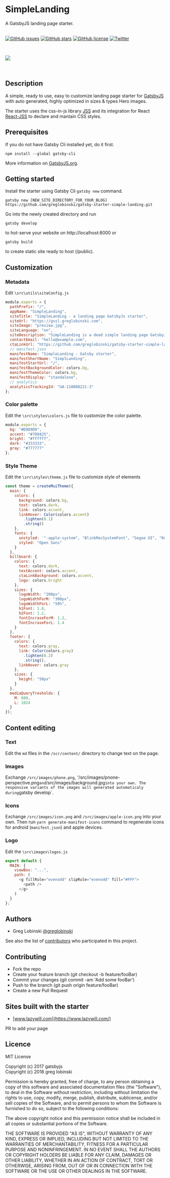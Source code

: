 # SimpleLanding

A GatsbyJS landing page starter. <br /><br />

[![GitHub issues](https://img.shields.io/github/issues/greglobinski/gatsby-starter-simple-landing.svg)](https://github.com/greglobinski/gatsby-starter-simple-landing/issues)
[![GitHub stars](https://img.shields.io/github/stars/greglobinski/gatsby-starter-simple-landing.svg)](https://github.com/greglobinski/gatsby-starter-simple-landing/stargazers)
[![GitHub license](https://img.shields.io/github/license/greglobinski/gatsby-starter-simple-landing.svg)](https://github.com/greglobinski/gatsby-starter-simple-landing/blob/master/LICENSE)
[![Twitter](https://img.shields.io/twitter/url/https/github.com/greglobinski/gatsby-starter-simple-landing.svg?style=social)](https://twitter.com/intent/tweet?text=Wow:&url=https%3A%2F%2Fgithub.com%2Fgreglobinski%2Fgatsby-starter-simple-landing)

  <br />

![](static/screens/gatsby-starter-simple-landing.gif) <br />

  <br />

## Description

A simple, ready to use, easy to customize landing page starter for [GatsbyJS](https://github.com/gatsbyjs/gatsby) with auto generated, highly optimized in sizes & types Hero images.

The starter uses the css-in-js library [JSS](https://github.com/cssinjs/jss) and its integration
for React [React-JSS](https://github.com/cssinjs/react-jss) to declare and mantain CSS styles.

## Prerequisites

If you do not have Gatsby Cli installed yet, do it first.

```text
npm install --global gatsby-cli
```

More information on [GatsbyJS.org](https://www.gatsbyjs.org/tutorial/part-one/).

## Getting started

Install the starter using Gatsby Cli `gatsby new` command.

```text
gatsby new [NEW_SITE_DIRECTORY_FOR_YOUR_BLOG] https://github.com/greglobinski/gatsby-starter-simple-landing.git
```

Go into the newly created directory and run

```text
gatsby develop
```

to hot-serve your website on http://localhost:8000 or

```text
gatsby build
```

to create static site ready to host (/public).

## Customization

### Metadata

Edit `\src\utils\siteConfig.js`

```javascript
module.exports = {
  pathPrefix: "/",
  appName: "SimpleLanding",
  siteTitle: "SimpleLanding - a landing page GatsbyJs starter",
  siteUrl: "https://gssl.greglobinski.com",
  siteImage: "preview.jpg",
  siteLanguage: "en",
  siteDescription: "SimpleLanding is a dead simple landing page GatsbyJs starter.",
  contactEmail: "hello@example.com",
  ctaLinkUrl: "https://github.com/greglobinski/gatsby-starter-simple-landing",
  // manifest.json
  manifestName: "SimpleLanding - Gatsby starter",
  manifestShortName: "SimplLanding",
  manifestStartUrl: "/",
  manifestBackgroundColor: colors.bg,
  manifestThemeColor: colors.bg,
  manifestDisplay: "standalone",
  // analytics
  analyticsTrackingId: "UA-110088221-3"
};
```

### Color palette

Edit the `\src\styles\colors.js` file to customize the color palette.

```javascript
module.exports = {
  bg: "#D9D9D9",
  accent: "#709425",
  bright: "#ffffff",
  dark: "#333333",
  gray: "#777777"
};
```

### Style Theme

Edit the `\src\styles\theme.js` file to customize style of elements

```javascript
const theme = createMuiTheme({
  main: {
    colors: {
      background: colors.bg,
      text: colors.dark,
      link: colors.accent,
      linkHover: Color(colors.accent)
        .lighten(0.1)
        .string()
    },
    fonts: {
      unstyled: `"-apple-system", "BlinkMacSystemFont", "Segoe UI", "Roboto", "Oxygen", "Ubuntu", "Cantarell", "Fira Sans", "Droid Sans", "Helvetica Neue", "sans-serif"`,
      styled: "Open Sans"
    }
  },
  billboard: {
    colors: {
      text: colors.dark,
      textAccent: colors.accent,
      ctaLinkBackground: colors.accent,
      logo: colors.bright
    },
    sizes: {
      logoWidth: "200px",
      logoWidthForM: "300px",
      logoWidthForL: "50%",
      h1Font: 1.8,
      h2Font: 1.2,
      fontIncraseForM: 1.2,
      fontIncraseForL: 1.4
    }
  },
  footer: {
    colors: {
      text: colors.gray,
      link: Color(colors.gray)
        .lighten(0.2)
        .string(),
      linkHover: colors.gray
    },
    sizes: {
      height: "50px"
    }
  },
  mediaQueryTresholds: {
    M: 600,
    L: 1024
  }
});
```

## Content editing

### Text

Edit the `md` files in the `/scr/content/` directory to change text on the page.

### Images

Exchange `/src/images/phone.png`, '/src/images/pnone-perspective.png`and`/src/images/background.jpg`into your own. The responsive variants of the images will generated automaticaly during`gatsby develop`.

### Icons

Exchange `/src/images/icon.png` and `/src/images/apple-icon.png` into your own. Then run `yarn generate-manifest-icons` command to regenerate icons for android (`manifest.json`) and apple devices.

### Logo

Edit the `\src\images\logos.js`

```javascript
export default {
  MAIN: {
    viewBox: "...",
    path: (
      <g fillRule="evenodd" clipRule="evenodd" fill="#FFF">
        <path />
      </g>
    )
  }
};
```

## Authors

* Greg Lobinski [@greglobinski](https://github.com/greglobinski)

See also the list of [contributors](https://github.com/greglobinski/gatsby-starter-simple-landing/graphs/contributors) who participated in this project.

## Contributing

* Fork the repo
* Create your feature branch (git checkout -b feature/fooBar)
* Commit your changes (git commit -am 'Add some fooBar')
* Push to the branch (git push origin feature/fooBar)
* Create a new Pull Request

## Sites built with the starter

* [www.lazywill.com](https://www.lazywill.com/)

PR to add your page

## Licence

MIT License

Copyright (c) 2017 gatsbyjs <br />
Copyright (c) 2018 greg lobinski

Permission is hereby granted, free of charge, to any person obtaining a copy
of this software and associated documentation files (the "Software"), to deal
in the Software without restriction, including without limitation the rights
to use, copy, modify, merge, publish, distribute, sublicense, and/or sell
copies of the Software, and to permit persons to whom the Software is
furnished to do so, subject to the following conditions:

The above copyright notice and this permission notice shall be included in all
copies or substantial portions of the Software.

THE SOFTWARE IS PROVIDED "AS IS", WITHOUT WARRANTY OF ANY KIND, EXPRESS OR
IMPLIED, INCLUDING BUT NOT LIMITED TO THE WARRANTIES OF MERCHANTABILITY,
FITNESS FOR A PARTICULAR PURPOSE AND NONINFRINGEMENT. IN NO EVENT SHALL THE
AUTHORS OR COPYRIGHT HOLDERS BE LIABLE FOR ANY CLAIM, DAMAGES OR OTHER
LIABILITY, WHETHER IN AN ACTION OF CONTRACT, TORT OR OTHERWISE, ARISING FROM,
OUT OF OR IN CONNECTION WITH THE SOFTWARE OR THE USE OR OTHER DEALINGS IN THE
SOFTWARE.
